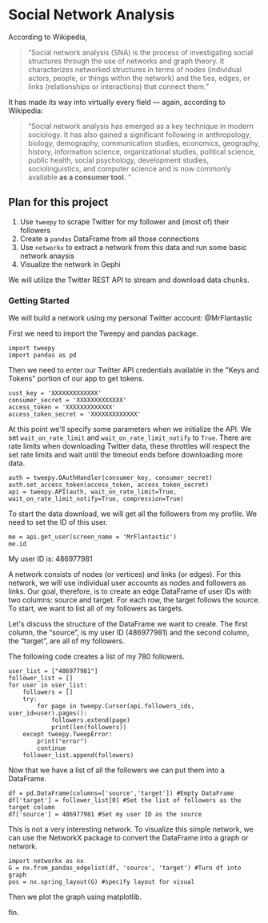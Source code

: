 # Social Network Analysis  

According to Wikipedia,

> “Social network analysis (SNA) is the process of investigating social structures through the use of networks and graph theory. It characterizes networked structures in terms of nodes (individual actors, people, or things within the network) and the ties, edges, or links (relationships or interactions) that connect them.”

It has made its way into virtually every field — again, according to Wikipedia:

> “Social network analysis has emerged as a key technique in modern sociology. It has also gained a significant following in anthropology, biology, demography, communication studies, economics, geography, history, information science, organizational studies, political science, public health, social psychology, development studies, sociolinguistics, and computer science and is now commonly available **as a consumer tool.** ”

## Plan for this project
1. Use `tweepy` to scrape Twitter for my follower and (most of) their followers
2. Create a `pandas` DataFrame from all those connections
3. Use `networkx` to extract a network from this data and run some basic network anaysis
4. Visualize the network in Gephi

We will utilize the Twitter REST API to stream and download data chunks.


### Getting Started
We will build a network using my personal Twitter account: @MrFlantastic

First we need to import the Tweepy and pandas package.

    import tweepy
    import pandas as pd

Then we need to enter our Twitter API credentials available in the "Keys and Tokens" portion of our app to get tokens.

    cust_key = 'XXXXXXXXXXXXX'
    consumer_secret = 'XXXXXXXXXXXXX'
    access_token = 'XXXXXXXXXXXXX'
    access_token_secret = 'XXXXXXXXXXXXX'

At this point we'll specify some parameters when we initialize the API. We set `wait_on_rate_limit` and `wait_on_rate_limit_notify` to `True`. There are rate limits when downloading Twitter data, these throttles will respect the set rate limits and wait until the timeout ends before downloading more data.

    auth = tweepy.OAuthHandler(consumer_key, consumer_secret)
    auth.set_access_token(access_token, access_token_secret)
    api = tweepy.API(auth, wait_on_rate_limit=True, wait_on_rate_limit_notify=True, compression=True)

To start the data download, we will get all the followers from my profile. We need to set the ID of this user.

    me = api.get_user(screen_name = 'MrFlantastic')
    me.id

My user ID is: 486977981

A network consists of nodes (or vertices) and links (or edges). For this network, we will use individual user accounts as nodes and followers as links. Our goal, therefore, is to create an edge DataFrame of user IDs with two columns: source and target. For each row, the target follows the source. To start, we want to list all of my followers as targets.

Let's discuss the structure of the DataFrame we want to create. The first column, the “source”, is my user ID (486977981) and the second column, the “target”, are all of my followers.

The following code creates a list of my 780 followers.
    
    user_list = ["486977981"]
    follower_list = []
    for user in user_list:
        followers = []
        try:
            for page in tweepy.Cursor(api.followers_ids, user_id=user).pages():
                followers.extend(page)
                print(len(followers))
        except tweepy.TweepError:
            print("error")
            continue
        follower_list.append(followers)

Now that we have a list of all the followers we can put them into a DataFrame.

    df = pd.DataFrame(columns=['source','target']) #Empty DataFrame
    df['target'] = follower_list[0] #Set the list of followers as the target column
    df['source'] = 486977981 #Set my user ID as the source 

This is not a very interesting network. To visualize this simple network, we can use the NetworkX package to convert the DataFrame into a graph or network.

    import networkx as nx
    G = nx.from_pandas_edgelist(df, 'source', 'target') #Turn df into graph
    pos = nx.spring_layout(G) #specify layout for visual

Then we plot the graph using matplotlib.


fin.
